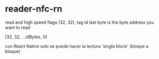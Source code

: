 # reader-nfc-rn


read and high speed flags (32, 32), 
tag id
last byte is the byte address you want to read

[32, 32, ...idBytes, 0]

con React Native solo se puede hacer la lectura 'single block' (bloque a bloque)
